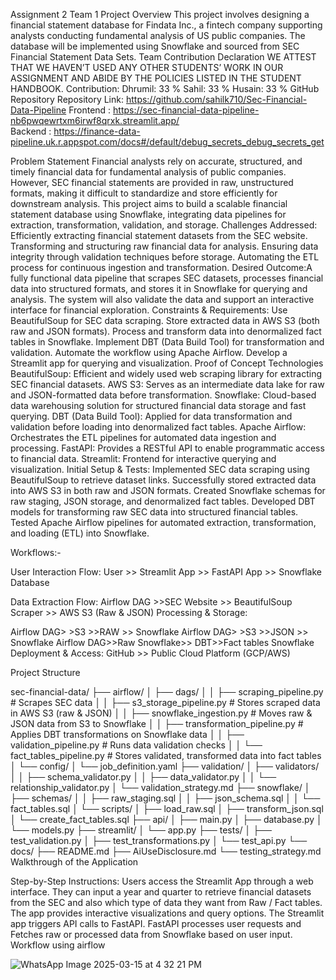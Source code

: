 Assignment 2 Team 1
Project Overview
This project involves designing a financial statement database for Findata Inc., a fintech company supporting analysts conducting fundamental analysis of US public companies. The database will be implemented using Snowflake and sourced from SEC Financial Statement Data Sets.
Team Contribution Declaration
WE ATTEST THAT WE HAVEN’T USED ANY OTHER STUDENTS’ WORK IN OUR ASSIGNMENT AND ABIDE BY THE POLICIES LISTED IN THE STUDENT HANDBOOK.
Contribution:
Dhrumil: 33 %
Sahil: 33 %
Husain: 33 %
GitHub Repository
Repository Link: https://github.com/sahilk710/Sec-Financial-Data-Pipeline
Frontend : https://sec-financial-data-pipeline-nb6pwqewrtxm6irwf8qrxk.streamlit.app/  
Backend : https://finance-data-pipeline.uk.r.appspot.com/docs#/default/debug_secrets_debug_secrets_get


 


Problem Statement
Financial analysts rely on accurate, structured, and timely financial data for fundamental analysis of public companies. However, SEC financial statements are provided in raw, unstructured formats, making it difficult to standardize and store efficiently for downstream analysis. This project aims to build a scalable financial statement database using Snowflake, integrating data pipelines for extraction, transformation, validation, and storage.
Challenges Addressed:
Efficiently extracting financial statement datasets from the SEC website.
Transforming and structuring raw financial data for analysis.
Ensuring data integrity through validation techniques before storage.
Automating the ETL process for continuous ingestion and transformation.
Desired Outcome:A fully functional data pipeline that scrapes SEC datasets, processes financial data into structured formats, and stores it in Snowflake for querying and analysis. The system will also validate the data and support an interactive interface for financial exploration.
Constraints & Requirements:
Use BeautifulSoup for SEC data scraping.
Store extracted data in AWS S3 (both raw and JSON formats).
Process and transform data into denormalized fact tables in Snowflake.
Implement DBT (Data Build Tool) for transformation and validation.
Automate the workflow using Apache Airflow.
Develop a Streamlit app for querying and visualization.
Proof of Concept
 Technologies 
BeautifulSoup: Efficient and widely used web scraping library for extracting SEC financial datasets.
AWS S3: Serves as an intermediate data lake for raw and JSON-formatted data before transformation.
Snowflake: Cloud-based data warehousing solution for structured financial data storage and fast querying.
DBT (Data Build Tool): Applied for data transformation and validation before loading into denormalized fact tables.
Apache Airflow: Orchestrates the ETL pipelines for automated data ingestion and processing.
FastAPI: Provides a RESTful API to enable programmatic access to financial data.
Streamlit: Frontend for interactive querying and visualization.
Initial Setup & Tests:
Implemented SEC data scraping using BeautifulSoup to retrieve dataset links.
Successfully stored extracted data into AWS S3 in both raw and JSON formats.
Created Snowflake schemas for raw staging, JSON storage, and denormalized fact tables.
Developed DBT models for transforming raw SEC data into structured financial tables.
Tested Apache Airflow pipelines for automated extraction, transformation, and loading (ETL) into Snowflake.







Workflows:-

User Interaction Flow:
User >> Streamlit App >> FastAPI App >> Snowflake Database


Data Extraction Flow:
      Airflow DAG >>SEC Website >> BeautifulSoup Scraper >> AWS S3 (Raw & JSON)
Processing & Storage:

Airflow DAG> >S3 >>RAW >> Snowflake 
Airflow DAG> >S3 >>JSON >> Snowflake 
Airflow DAG>>Raw Snowflake>> DBT>>Fact tables Snowflake 
Deployment & Access:
GitHub >> Public Cloud Platform (GCP/AWS)










Project Structure

sec-financial-data/
├── airflow/
│   ├── dags/
│   │   ├── scraping_pipeline.py       # Scrapes SEC data
│   │   ├── s3_storage_pipeline.py     # Stores scraped data in AWS S3 (raw & JSON)
│   │   ├── snowflake_ingestion.py     # Moves raw & JSON data from S3 to Snowflake
│   │   ├── transformation_pipeline.py # Applies DBT transformations on Snowflake data
│   │   ├── validation_pipeline.py     # Runs data validation checks
│   │   └── fact_tables_pipeline.py    # Stores validated, transformed data into fact tables
│   └── config/
│       └── job_definition.yaml
├── validation/
│   ├── validators/
│   │   ├── schema_validator.py
│   │   ├── data_validator.py
│   │   └── relationship_validator.py
│   └── validation_strategy.md
├── snowflake/
│   ├── schemas/
│   │   ├── raw_staging.sql
│   │   ├── json_schema.sql
│   │   └── fact_tables.sql
│   └── scripts/
│       ├── load_raw.sql
│       ├── transform_json.sql
│       └── create_fact_tables.sql
├── api/
│   ├── main.py
│   ├── database.py
│   └── models.py
├── streamlit/
│   └── app.py
├── tests/
│   ├── test_validation.py
│   ├── test_transformations.py
│   └── test_api.py
└── docs/
    ├── README.md
    ├── AiUseDisclosure.md
    └── testing_strategy.md
Walkthrough of the Application

Step-by-Step Instructions:
Users access the Streamlit App through a web interface.
They can input a year and quarter to retrieve financial datasets from the SEC and also which type of data they want from Raw / Fact tables.
The app provides interactive visualizations and query options.
The Streamlit app triggers API calls to FastAPI.
FastAPI processes user requests and Fetches raw or processed data from Snowflake  based on user input.
Workflow using airflow 
 





![WhatsApp Image 2025-03-15 at 4 32 21 PM](https://github.com/user-attachments/assets/779e99e5-0fc6-4308-8214-93e7c4970bd7)
